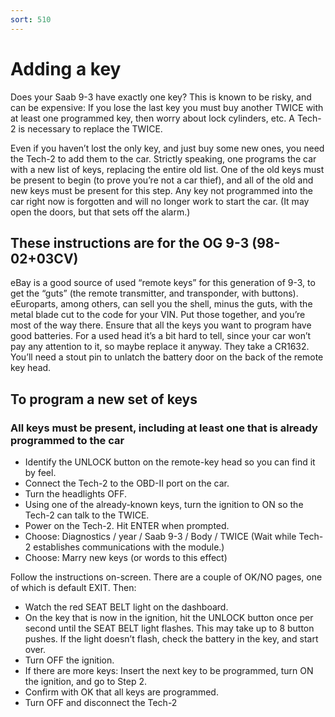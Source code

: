 ```yaml
---
sort: 510
---
```


# Adding a key

Does your Saab 9-3 have exactly one key? This is known to be risky, and can be expensive: If you lose the last key you must buy another TWICE with at least one programmed key, then worry about lock cylinders, etc. A Tech-2 is necessary to replace the TWICE.

Even if you haven’t lost the only key, and just buy some new ones, you need the Tech-2 to add them to the car. Strictly speaking, one programs the car with a new list of keys, replacing the entire old list. One of the old keys must be present to begin (to prove you’re not a car thief), and all of the old and new keys must be present for this step. Any key not programmed into the car right now is forgotten and will no longer work to start the car. (It may open the doors, but that sets off the alarm.)

## These instructions are for the OG 9-3 (98-02+03CV)

eBay is a good source of used “remote keys” for this generation of 9-3, to get the “guts” (the remote transmitter, and transponder, with buttons). eEuroparts, among others, can sell you the shell, minus the guts, with the metal blade cut to the code for your VIN. Put those together, and you’re most of the way there. Ensure that all the keys you want to program have good batteries. For a used head it’s a bit hard to tell, since your car won’t pay any attention to it, so maybe replace it anyway. They take a CR1632. You’ll need a stout pin to unlatch the battery door on the back of the remote key head.

## To program a new set of keys

### All keys must be present, including at least one that is already programmed to the car

* Identify the UNLOCK button on the remote-key head so you can find it by feel.
* Connect the Tech-2 to the OBD-II port on the car.
* Turn the headlights OFF.
* Using one of the already-known keys, turn the ignition to ON so the Tech-2 can talk to the TWICE.
* Power on the Tech-2. Hit ENTER when prompted.
* Choose: Diagnostics / year / Saab 9-3 / Body / TWICE
    (Wait while Tech-2 establishes communications with the module.)
* Choose: Marry new keys (or words to this effect)

Follow the instructions on-screen. There are a couple of OK/NO pages, one of which is default EXIT. Then:

* Watch the red SEAT BELT light on the dashboard.
* On the key that is now in the ignition, hit the UNLOCK button once per second until the SEAT BELT light flashes. This may take up to 8 button pushes. If the light doesn’t flash, check the battery in the key, and start over.
* Turn OFF the ignition.
* If there are more keys: Insert the next key to be programmed, turn ON the ignition, and go to Step 2.
* Confirm with OK that all keys are programmed.
* Turn OFF and disconnect the Tech-2
